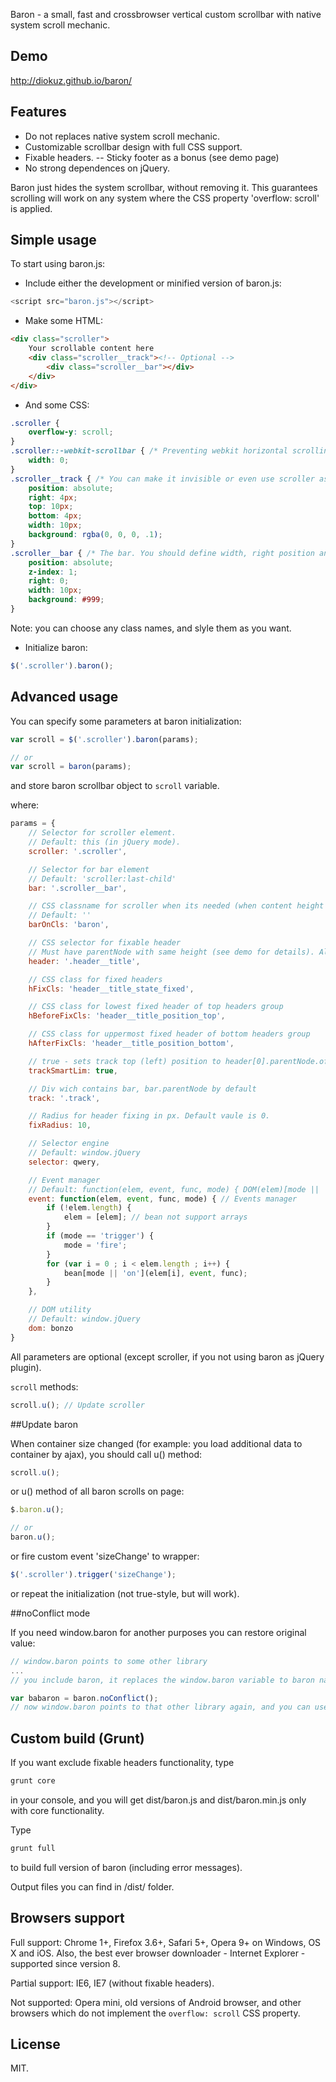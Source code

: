 Baron - a small, fast and crossbrowser vertical custom scrollbar with native system scroll mechanic.

## Demo

http://diokuz.github.io/baron/

## Features

- Do not replaces native system scroll mechanic.
- Customizable scrollbar design with full CSS support.
- Fixable headers.
-- Sticky footer as a bonus (see demo page)
- No strong dependences on jQuery.

Baron just hides the system scrollbar, without removing it. This guarantees scrolling will work on any system where the CSS property 'overflow: scroll' is applied.

## Simple usage

To start using baron.js:

* Include either the development or minified version of baron.js:

```js
<script src="baron.js"></script>
```

* Make some HTML:

```html
<div class="scroller">
    Your scrollable content here
    <div class="scroller__track"><!-- Optional -->
        <div class="scroller__bar"></div>
    </div>
</div>
```

* And some CSS:

```css
.scroller {
    overflow-y: scroll;
}
.scroller::-webkit-scrollbar { /* Preventing webkit horizontal scrolling bug */
    width: 0;
}
.scroller__track { /* You can make it invisible or even use scroller as track */
    position: absolute;
    right: 4px;
    top: 10px;
    bottom: 4px;
    width: 10px;
    background: rgba(0, 0, 0, .1);
}
.scroller__bar { /* The bar. You should define width, right position and background */
    position: absolute;    
    z-index: 1;
    right: 0;
    width: 10px;
    background: #999;
}
```

Note: you can choose any class names, and slyle them as you want.

* Initialize baron:

```js
$('.scroller').baron();
```

## Advanced usage

You can specify some parameters at baron initialization:

```js
var scroll = $('.scroller').baron(params);

// or
var scroll = baron(params);
```

and store baron scrollbar object to `scroll` variable.

where:

```js
params = {
    // Selector for scroller element.
    // Default: this (in jQuery mode).
    scroller: '.scroller',

    // Selector for bar element
    // Default: 'scroller:last-child'
    bar: '.scroller__bar',

    // CSS classname for scroller when its needed (when content height above scroller heights)
    // Default: ''
    barOnCls: 'baron',

    // CSS selector for fixable header
    // Must have parentNode with same height (see demo for details). Also see trackSmartLim parameter.
    header: '.header__title',

    // CSS class for fixed headers
    hFixCls: 'header__title_state_fixed',

    // CSS class for lowest fixed header of top headers group
    hBeforeFixCls: 'header__title_position_top',

    // CSS class for uppermost fixed header of bottom headers group
    hAfterFixCls: 'header__title_position_bottom',

    // true - sets track top (left) position to header[0].parentNode.offsetHeight (offsetWidth)
    trackSmartLim: true,

    // Div wich contains bar, bar.parentNode by default
    track: '.track',

    // Radius for header fixing in px. Default vaule is 0.
    fixRadius: 10,

    // Selector engine
    // Default: window.jQuery
    selector: qwery,

    // Event manager
    // Default: function(elem, event, func, mode) { DOM(elem)[mode || 'on'](event, func); };
    event: function(elem, event, func, mode) { // Events manager
        if (!elem.length) {
            elem = [elem]; // bean not support arrays
        }
        if (mode == 'trigger') {
            mode = 'fire';
        }
        for (var i = 0 ; i < elem.length ; i++) {
            bean[mode || 'on'](elem[i], event, func);
        }
    },

    // DOM utility
    // Default: window.jQuery
    dom: bonzo
}
```

All parameters are optional (except scroller, if you not using baron as jQuery plugin).

`scroll` methods:

```js
scroll.u(); // Update scroller
```

##Update baron

When container size changed (for example: you load additional data to container by ajax), you should call u() method:

```js
scroll.u();
```

or u() method of all baron scrolls on page:

```js
$.baron.u();

// or
baron.u();
```

or fire custom event 'sizeChange' to wrapper:

```js
$('.scroller').trigger('sizeChange');
```

or repeat the initialization (not true-style, but will work).

##noConflict mode

If you need window.baron for another purposes you can restore original value:
```js
// window.baron points to some other library
...
// you include baron, it replaces the window.baron variable to baron namespace

var babaron = baron.noConflict();
// now window.baron points to that other library again, and you can use window.babaron.u() etc.
```

## Custom build (Grunt)

If you want exclude fixable headers functionality, type
```js
grunt core
```
in your console, and you will get dist/baron.js and dist/baron.min.js only with core functionality.

Type
```js
grunt full
```
to build full version of baron (including error messages).

Output files you can find in /dist/ folder.

## Browsers support

Full support: Chrome 1+, Firefox 3.6+, Safari 5+, Opera 9+ on Windows, OS X and iOS. Also, the best ever browser downloader - Internet Explorer - supported since version 8.

Partial support: IE6, IE7 (without fixable headers).

Not supported: Opera mini, old versions of Android browser, and other browsers which do not implement the `overflow: scroll` CSS property.

## License

MIT.